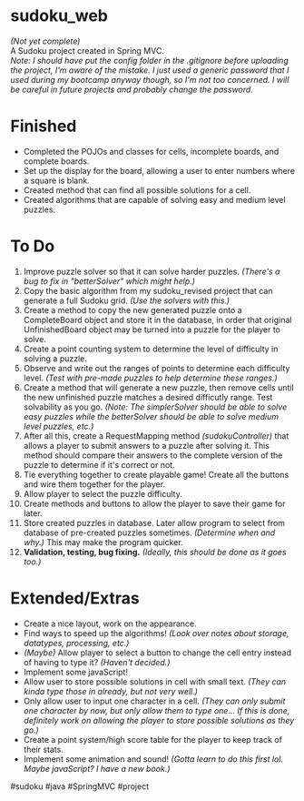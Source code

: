 # sudoku_web

<i>(Not yet complete)</i><br>
A Sudoku project created in Spring MVC.
<br>
<i>Note: I should have put the config folder in the .gitignore before uploading the project, I'm aware of the mistake. I just used a generic password that I used during my bootcamp anyway though, so I'm not too concerned. I will be careful in future projects and probably change the password.</i>

<h1>Finished</h1>
<ul>
  <li>Completed the POJOs and classes for cells, incomplete boards, and complete boards.</li>
  <li>Set up the display for the board, allowing a user to enter numbers where a square is blank.</li>
  <li>Created method that can find all possible solutions for a cell.</li>
  <li>Created algorithms that are capable of solving easy and medium level puzzles.</li>
</ul>


<h1>To Do</h1>
<ol>
  <li>Improve puzzle solver so that it can solve harder puzzles. <i>(There's a bug to fix in "betterSolver" which might help.)</i></li>
  <li>Copy the basic algorithm from my sudoku_revised project that can generate a full Sudoku grid. <i>(Use the solvers with this.)</i></li>
  <li>Create a method to copy the new generated puzzle onto a CompleteBoard object and store it in the database, in order that original UnfinishedBoard object may be 
  turned into a puzzle for the player to solve.</li>
  <li>Create a point counting system to determine the level of difficulty in solving a puzzle.</li>
  <li>Observe and write out the ranges of points to determine each difficulty level. <i>(Test with pre-made puzzles to help determine these ranges.)</i></li>
  <li>Create a method that will generate a new puzzle, then remove cells until the new unfinished puzzle matches a desired difficutly range. Test solvability as you go. <i>(Note: The simplerSolver should be able to solve easy puzzles while the betterSolver should be able to solve medium level puzzles, etc.)</i></li>
  <li>After all this, create a RequestMapping method <i>(sudokuController)</i> that allows a player to submit answers to a puzzle after solving it. This method should compare their answers to the complete version of the puzzle to determine if it's correct or not.</li>
  <li>Tie everything together to create playable game! Create all the buttons and wire them together for the player.</li>
  <li>Allow player to select the puzzle difficulty.</li>
  <li>Create methods and buttons to allow the player to save their game for later.</li>
  <li>Store created puzzles in database. Later allow program to select from database of pre-created puzzles sometimes. <i>(Determine when and why.)</i> This may make the program quicker.</li>
  <li><b>Validation, testing, bug fixing.</b> <i>(Ideally, this should be done as it goes too.)</i></li>
</ol>

<h1>Extended/Extras</h2>
<ul>
  <li>Create a nice layout, work on the appearance.</li>
  <li>Find ways to speed up the algorithms! <i>(Look over notes about storage, datatypes, processing, etc.)</i></li>
  <li><i>(Maybe)</i> Allow player to select a button to change the cell entry instead of having to type it? <i>(Haven't decided.)</i></li>
  <li>Implement some javaScript!</li>
  <li>Allow user to store possible solutions in cell with small text. <i>(They can kinda type those in already, but not very well.)</i></li>
  <li>Only allow user to input one character in a cell. <i>(They can only submit one character by now, but only allow them to type one... If this is done, definitely work 
  on allowing the player to store possible solutions as they go.)</i></li>
  <li>Create a point system/high score table for the player to keep track of their stats.</li>
  <li>Implement some animation and sound! <i>(Gotta learn to do this first lol. Maybe javaScript? I have a new book.)</i></li>
</ul>

<p>#sudoku #java #SpringMVC #project</p>
